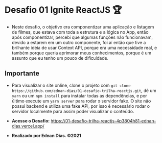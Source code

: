 # Desafio 01 Ignite ReactJS 🏆

- Neste desafio, o objetivo era componentizar uma aplicação e listagem de filmes, que estava com toda a estrutura e a lógica no App, então após componentizar, percebi que algumas funções não funcionavam, devido a estarem em um outro componente, foi aí então que tive a brilhante idéia de usar Context API, porque era uma necessidade real, e também porque queria aprimorar meus conhecimentos, porque é um assunto que eu tenho um pouco de dificuldade.

## Importante

- Para visualizar o site online, clone o projeto com `git clone https://github.com/ednan-dias/01-desafio-trilha-reactjs.git`, dê um `yarn` ou um `npm install` para instalar todas as dependências, e por último execute um `yarn server` para rodar o servidor fake. O site não possui backend e utiliza uma fake API, por isso é necessário rodar o servidor localmente para assim poder visualizar o conteúdo.

- **Acesse o Desafio:** <https://01-desafio-trilha-reactjs-4p3804h81-ednan-dias.vercel.app/>

- **Realizado por Ednan Dias. ©2021**
